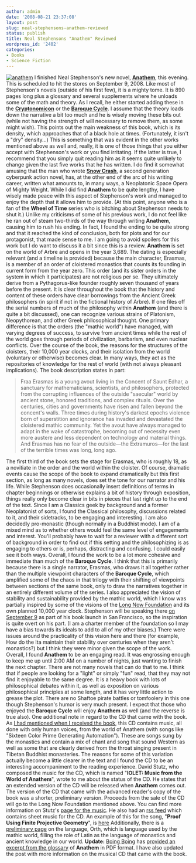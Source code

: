 ```yaml
---
author: admin
date: '2008-08-21 23:37:08'
layout: post
slug: neal-stephensons-anathem-reviewed
status: publish
title: Neal Stephensons "Anathem" Reviewed
wordpress_id: '2402'
categories:
- Books
- Science Fiction
---
```


[![anathem](http://farm4.static.flickr.com/3003/2608432235_51f3eabb6d_m.jpg)](http://www.flickr.com/photos/albill/2608432235/ "anathem by albill, on Flickr")
I finished Neal Stephenson's new novel,
**[Anathem](http://www.amazon.com/Anathem-Neal-Stephenson/dp/0061474096)**,
this evening. This is scheduled to hit the stores on September 9, 2008.
Like most of Stephenson's novels (outside of his first few), it is a
mighty tome. It is 890 pages long plus a glossary and several
supplements where he unloads some of the math and theory. As I recall,
he either started adding these in the
**[Cryptonomicon](http://www.amazon.com/Cryptonomicon-Neal-Stephenson/dp/0060512806/)**
or the **[Baroque Cycle](http://www.amazon.com/gp/series/90841/)**. I
assume that the theory loads down the narrative a bit too much and he is
wisely moving these bits out (while not having the strength of will
necessary to remove them, as some might wish). This points out the main
weakness of this book, which is its density, which approaches that of a
black hole at times. (Fortunately, it isn't a "dry" density...) This is
something that was evident in the other works mentioned above as well
and, really, it is one of those things that you either accept with
Stephenson's work or you find irritating. If the latter is true, I
recommend that you simply quit reading him as it seems quite unlikely to
change given the last five works that he has written. I do find it
somewhat amusing that the man who wrote **[Snow
Crash](http://www.amazon.com/Snow-Crash-Bantam-Spectra-Book/dp/0553380958/)**,
a second generation cyberpunk action novel, has, at the other end of the
arc of his writing career, written what amounts to, in many ways, a
Neoplatonic Space Opera of Mighty Weight. While I did find **Anathem**
to be quite lengthy, I have wisely made peace with this aspect of
Stephenson's work and managed to enjoy the depth that it allows him to
provide. (At this point, anyone who is a fan of the **Wheel of Time**
series who is bitching about Stephenson needs to shut it.) Unlike my
criticisms of some of his previous work, I do not feel like he ran out
of steam two-thirds of the way through writing **Anathem**, causing him
to rush his ending. In fact, I found the ending to be quite strong and
that it reached the kind of conclusion, both for plots and for our
protagonist, that made sense to me. I am going to avoid spoilers for
this work but I do want to discuss it a bit since this is a review.
**Anathem** is set on the world of Arbre and opens in the year 3,689.
The dating is especially relevant (and a timeline is provided) because
the main character, Erasmas, is a member of an order of cloistered
monastics that counts its founding in current form from the year zero.
This order (and its sister orders in the system in which it
participates) are not religious per se. They ultimately derive from a
Pythagorus-like founder roughly seven thousand of years before the
present. It is clear throughout the book that the history and content of
these orders have clear borrowings from the Ancient Greek philosophers
(in spirit if not in the fictional history of Arbre). If one files off
the serial numbers of much of the philosophy within **Anathem** (and
there is quite a bit discussed), one can recognize various strains of
Platonism, Neopythorean, and other Greek philosophical thought. One
primary difference is that the orders (the "mathic world") have managed,
with varying degrees of success, to survive from ancient times while the
rest of the world goes through periods of civilization, barbarism, and
even nuclear conflicts. Over the course of the book, the reasons for the
structures of the cloisters, their 10,000 year clocks, and their
isolation from the world (voluntary or otherwise) becomes clear. In many
ways, they act as the repositories of knowledge for the rest of world
(with not always pleasant implications). The book description states in
part:

> Fraa Erasmas is a young avout living in the Concent of Saunt Edhar, a
> sanctuary for mathematicians, scientists, and philosophers, protected
> from the corrupting influences of the outside "saecular" world by
> ancient stone, honored traditions, and complex rituals. Over the
> centuries, cities and governments have risen and fallen beyond the
> concent's walls. Three times during history's darkest epochs violence
> born of superstition and ignorance has invaded and devastated the
> cloistered mathic community. Yet the avout have always managed to
> adapt in the wake of catastrophe, becoming out of necessity even more
> austere and less dependent on technology and material things. And
> Erasmas has no fear of the outside—the Extramuros—for the last of the
> terrible times was long, long ago.

The first third of the book sets the stage for Erasmas, who is roughly
18, as a novitiate in the order and the world within the cloister. Of
course, dramatic events cause the scope of the book to expand
dramatically but this first section, as long as many novels, does set
the tone for our narrator and his life. While Stephenson does
occasionally insert definitions of terms in chapter beginnings or
otherwise explains a bit of history through exposition, things really
only become clear in bits in pieces that last right up to the end of the
text. Since I am a Classics geek by background and a former Neoplatonist
of sorts, I found the Classical philosophy, discussions related to it,
and their sidetracks, to be engaging and interesting. I am also
decidedly pro-monastic (though normally in a Buddhist mode). I am of a
mixed mind as to whether others would feel the same level of engagements
and interest. You'll probably have to wait for a reviewer with a
different sort of background in order to find out if this setting and
the philosophizing is as engaging to others or is, perhaps, distracting
and confusing. I could easily see it both ways. Overall, I found the
work to be a lot more cohesive and immediate than much of the **Baroque
Cycle**. I think that this is primarily because there is a single
narrator, Erasmas, who draws it all together rather than the multiple
viewpoint characters of the **Baroque Cycle**, which amplified some of
the chaos in that trilogy with their shifting of viewpoints between
sections of the same book, only to draw the narratives together in an
entirely different volume of the series. I also appreciated the vision
of stability and sustainability provided by the mathic world, which I
know was partially inspired by some of the visions of the [Long Now
Foundation](http://longnow.org/) and its own planned 10,000 year clock.
Stephenson will be speaking there [on September
9](http://www.longnow.org/anathem/) as part of his book launch in San
Francisco, so the inspiration is quite overt on his part. (I am a
charter member of the foundation so I may have a bias towards its ideals
to add to all of my other biases.) There were issues around the
practicality of this vision here and there (for example, How do the Ita
maintain their stability over centuries when they aren't monastics?) but
I think they were minor given the scope of the work. Overall, I found
**Anathem** to be an engaging read. It was engrossing enough to keep me
up until 2:00 AM on a number of nights, just wanting to finish the next
chapter. There are not many novels that can do that to me. I think that
if people are looking for a "light" or simply "fun" read, that they may
not find it enjoyable to the same degree. It is a heavy book with lots
of philosophical debates within it, as well as exposition on various
philosophical principles at some length, and it has very little action
to grease the plot. There are no Shaftoe pirate battles or tomfoolery in
this one though Stephenson's humor is very much present. I expect that
those who enjoyed the **Baroque Cycle** will enjoy **Anathem** as well
(and the reverse is true also). One additional note in regard to the CD
that came with the book. As [I had mentioned when I received the
book](http://www.arcanology.com/2008/06/24/anathem-and-music/), this CD
contains music, all done with only human voices, from the world of
Anathem (with songs like "Sixteen Color Prime Generating Automation").
These are songs sung by the monastics and contain a mix of chant and
song that sound Western as well as some that are clearly derived from
the throat singing present in Tibetan Buddhist monasteries. The reasons
for some of this variation actually become a little clearer in the text
and I found the CD to be an interesting accompaniment to the reading
experience. David Stutz, who composed the music for the CD, which is
named "**IOLET: Music from the World of Anathem**", wrote to me about
the status of the CD. He states that an extended version of the CD will
be released when **Anathem** comes out. The version of the CD that came
with the advanced reader's copy of the book was a shorter, preliminary
version. Proceeds from the sale of the CD will go to the Long Now
Foundation mentioned above. You can find more information on Stutz's
[page for the music](http://synthesist.net/music/anathem/). He also had
an [rss feed](http://synthesist.net/tunes/scores/iolet.xml) which
contains sheet music for the CD. An example of this for the song,
"**Proof Using Finite Projective Geometry**", is
[here](http://www.synthesist.net/tunes/scores/FiniteProjectiveGeometry-DavidStutz.pdf)
Additionally, there is a [preliminary
page](http://monastic.org/orth/language.html) on the language, Orth,
which is language used by the mathic world, filling the role of Latin as
the language of monastics and ancient knowledge in our world.
**Update:** [Boing Boing](http://www.boingboing.net) has [provided an
excerpt from the
glossary](http://www.boingboing.net/images/x_2008/anathem_dictionary_sampling.pdf)
of **Anathem** in PDF format. I have also updated the post with more
information on the musical CD that came with the book.
